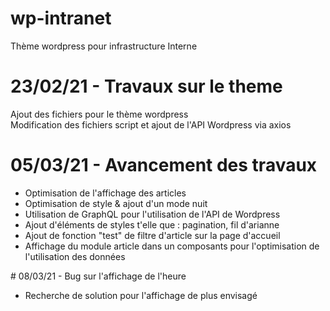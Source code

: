 # wp-intranet
Thème wordpress pour infrastructure Interne
# 23/02/21 - Travaux sur le theme
Ajout des fichiers pour le thème wordpress
<br>
Modification des fichiers script et ajout de l'API Wordpress via axios
# 05/03/21 - Avancement des travaux
<label></label>
<ul>
  <li>Optimisation de l'affichage des articles</li>
  <li>Optimisation de style & ajout d'un mode nuit</li>
  <li>Utilisation de GraphQL pour l'utilisation de l'API de Wordpress</li>
  <li>Ajout d'éléments de styles t'elle que : pagination, fil d'arianne</li>
  <li>Ajout de fonction "test" de filtre d'article sur la page d'accueil</li>
  <li>Affichage du module article dans un composants pour l'optimisation de l'utilisation des données</li>
</ul>
# 08/03/21 - Bug sur l'affichage de l'heure
<ul>
<li>Recherche de solution pour l'affichage de plus envisagé</li>
</ul>





